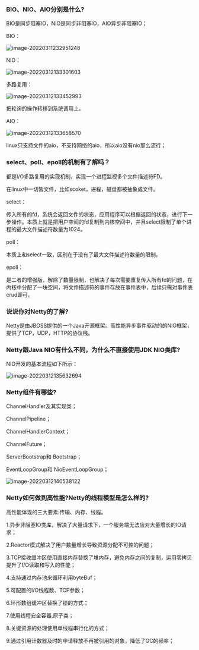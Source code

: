 ### BIO、NIO、AIO分别是什么?

BIO是同步阻塞lO，NIO是同步非阻塞lO，AIO异步非阻塞lO；

BIO：

![image-20220311232951248](http://static.codenote.xyz20220311232951.png)



NIO：

![image-20220312133301603](http://static.codenote.xyz20220312133301.png)

多路复用：

![image-20220312133452993](http://static.codenote.xyz20220312133453.png)

把轮询的操作转移到系统调用上。

AIO：

![image-20220312133658570](http://static.codenote.xyz20220312133658.png)

linux只支持文件的aio，不支持网络的aio，所以aio没有nio那么流行；

### select、poll、epoll的机制有了解吗？

都是I/O多路复用的实现机制，实现一个进程监视多个文件描述符FD。

在linux中一切皆文件，比如scoket，进程，磁盘都被抽象成文件。

select：

传入所有的fd，系统会返回文件的状态，应用程序可以根据返回的状态，进行下一步操作。本质上就是把用户空间的fd复制到内核空间中，并且select限制了单个进程的最大文件描述符数量为1024。

poll：

本质上和select一致，区别在于没有了最大文件描述符数量的限制。

epoll：

是二者的增强版，解除了数量限制，也解决了每次需要重复传入所有fd的问题，在内核中分配了一块空间，将文件描述符的事件存放在事件表中，后续只需对事件表crud即可。

### 说说你对Netty的了解?

Netty是由JBOSS提供的一个Java开源框架。高性能异步事件驱动的的NIO框架，提供了TCP，UDP，HTTP的协议栈。

### Netty跟Java NIO有什么不同，为什么不直接使用JDK NIO类库?

NIO开发的基本流程如下所示：

![image-20220312135632694](http://static.codenote.xyz20220312135632.png)

### Netty组件有哪些?

ChannelHandler及其实现类；

ChannelPipeline；

ChannelHandlerContext；

ChannelFuture；

ServerBootstrap和 Bootstrap；

EventLoopGroup和 NioEventLoopGroup；

![image-20220312140538122](http://static.codenote.xyz20220312140538.png)

### Netty如何做到高性能?Netty的线程模型是怎么样的?

高性能体现的三大要素:传输、内存、线程。

1.异步非阻塞IO类库，解决了大量请求下，一个服务端无法应对大量增长的IO请求；

2.Reactor模式解决了用户数量增长导致资源分配不可控的问题；

3.TCP接收缓冲区使用直接内存替换了堆内存，避免内存之间的复制，运用零拷贝提升了I/O读取和写入的性能；

4.支持通过内存池来循环利用byteBuf；

5.可配置的I/O线程数、TCP参数；

6.环形数组缓冲区替换了锁的方式；

7.使用线程安全容器,原子类；

8.关键资源的处理使用单线程串行化的方式；

9.通过引用计数器及时的申请释放不再被引用的对象，降低了GC的频率；

